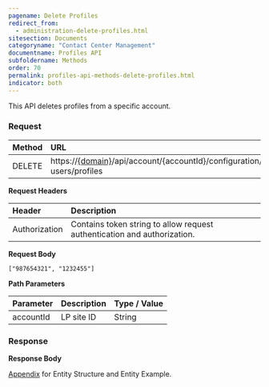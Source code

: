 ```yaml
---
pagename: Delete Profiles
redirect_from:
  - administration-delete-profiles.html
sitesection: Documents
categoryname: "Contact Center Management"
documentname: Profiles API
subfoldername: Methods
order: 70
permalink: profiles-api-methods-delete-profiles.html
indicator: both
---
```


This API deletes profiles from a specific account.

### Request

 |Method    |  URL    |
 |:-------- |  :--------- |
 |DELETE   |   https://[{domain}](/agent-domain-domain-api.html)/api/account/{accountId}/configuration/le-users/profiles |

**Request Headers**

| Header       |  Description |
 |:--------    |  :------------- |
 |Authorization | Contains token string to allow request authentication and authorization. |

**Request Body**

`["987654321", "1232455"]`

**Path Parameters**

| Parameter|  Description |Type / Value |
 |:----------- |  :------------- | :------------- |
 |accountId | LP site ID | String |

### Response

**Response Body**

[Appendix](administration-profiles-appendix.html) for Entity Structure and Entity Example.